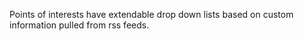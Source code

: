 Points of interests have extendable drop down lists based on custom information pulled from rss feeds.